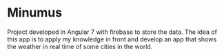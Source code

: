 # Minumus
Project developed in Angular 7 with firebase to store the data. The idea of this app is to apply my knowledge in front and develop an app that shows the weather in real time of some cities in the world.
